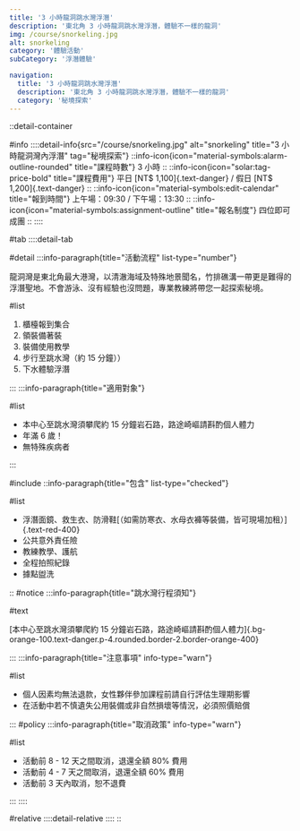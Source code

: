 ```yaml
---
title: '3 小時龍洞跳水灣浮潛'
description: '東北角 3 小時龍洞跳水灣浮潛，體驗不一樣的龍洞'
img: /course/snorkeling.jpg
alt: snorkeling
category: '體驗活動'
subCategory: '浮潛體驗'

navigation:
  title: '3 小時龍洞跳水灣浮潛'
  description: '東北角 3 小時龍洞跳水灣浮潛，體驗不一樣的龍洞'
  category: '秘境探索'
---
```


::detail-container

#info
::::detail-info{src="/course/snorkeling.jpg" alt="snorkeling" title="3 小時龍洞灣內浮潛" tag="秘境探索"}
::info-icon{icon="material-symbols:alarm-outline-rounded" title="課程時數"}
3 小時
::
::info-icon{icon="solar:tag-price-bold" title="課程費用"}
平日 [NT$ 1,100]{.text-danger} / 假日 [NT$ 1,200]{.text-danger}
::
::info-icon{icon="material-symbols:edit-calendar" title="報到時間"}
上午場：09:30 / 下午場：13:30
::
::info-icon{icon="material-symbols:assignment-outline" title="報名制度"}
四位即可成團
::
::::

#tab
::::detail-tab

#detail
:::info-paragraph{title="活動流程" list-type="number"}

龍洞灣是東北角最大港灣，以清澈海域及特殊地景聞名，竹排礁溝一帶更是難得的浮潛聖地。不會游泳、沒有經驗也沒問題，專業教練將帶您一起探索秘境。

#list

1. 櫃檯報到集合
2. 領裝備著裝
3. 裝備使用教學
4. 步行至跳水灣（約 15 分鐘））
5. 下水體驗浮潛

:::
:::info-paragraph{title="適用對象"}

#list

- 本中心至跳水灣須攀爬約 15 分鐘岩石路，路途崎嶇請斟酌個人體力
- 年滿 6 歲！
- 無特殊疾病者

:::

#include
::info-paragraph{title="包含" list-type="checked"}

#list

- 浮潛面鏡、救生衣、防滑鞋[（如需防寒衣、水母衣褲等裝備，皆可現場加租）]{.text-red-400}
- 公共意外責任險
- 教練教學、護航
- 全程拍照紀錄
- 據點盥洗

::
#notice
:::info-paragraph{title="跳水灣行程須知"}

#text

[本中心至跳水灣須攀爬約 15 分鐘岩石路，路途崎嶇請斟酌個人體力]{.bg-orange-100.text-danger.p-4.rounded.border-2.border-orange-400}

:::
:::info-paragraph{title="注意事項" info-type="warn"}

#list

- 個人因素均無法退款，女性夥伴參加課程前請自行評估生理期影響
- 在活動中若不慎遺失公用裝備或非自然損壞等情況，必須照價賠償

:::
#policy
:::info-paragraph{title="取消政策" info-type="warn"}

#list

- 活動前 8 - 12 天之間取消，退還全額 80% 費用
- 活動前 4 - 7 天之間取消，退還全額 60% 費用
- 活動前 3 天內取消，恕不退費

:::
::::

#relative
::::detail-relative
::::
::
